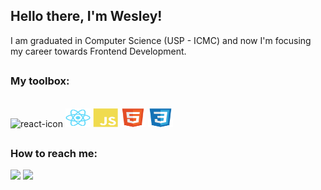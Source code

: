 ## Hello there, I'm Wesley!
I am graduated in Computer Science (USP - ICMC) and now I'm focusing my career towards Frontend Development.

##

### My toolbox:
  
<div style="display: inline_block"><br>
  <img allign="center" alt="react-icon" height="30" width="40" src="https://cdn.jsdelivr.net/gh/devicons/devicon/icons/linux/linux-original.svg" />
  <img allign="center" alt="react-icon" height="30" width="40" src="https://raw.githubusercontent.com/devicons/devicon/master/icons/react/react-original.svg">  
  <img allign="center" alt="js-icon" height="30" width="40" src="https://raw.githubusercontent.com/devicons/devicon/master/icons/javascript/javascript-plain.svg">  
  <img allign="center" alt="html-icon" height="30" width="40" src="https://raw.githubusercontent.com/devicons/devicon/master/icons/html5/html5-original.svg" />
  <img allign="center" alt="css-icon" height="30" width="40" src="https://raw.githubusercontent.com/devicons/devicon/master/icons/css3/css3-original.svg" />
</div>

##

### How to reach me:

<div>
  <a href = "mailto:tiozzo.wesley1@gmail.com"><img src="https://img.shields.io/badge/-Gmail-%23333?style=for-the-badge&logo=gmail&logoColor=white" target="_blank"></a>
  <a href="https://www.linkedin.com/in/wesleytiozzo/" target="_blank"><img src="https://img.shields.io/badge/-LinkedIn-%230077B5?style=for-the-badge&logo=linkedin&logoColor=white" target="_blank"></a>
</div>  
  
